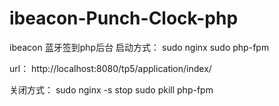 # ibeacon-Punch-Clock-php
ibeacon 蓝牙签到php后台
启动方式：
sudo nginx
sudo php-fpm

url：
http://localhost:8080/tp5/application/index/

关闭方式：
sudo nginx -s stop
sudo pkill php-fpm
